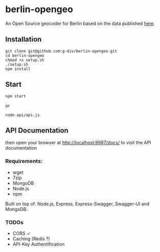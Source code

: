 berlin-opengeo
==============

An Open Source geocoder for Berlin based on the data published [here](http://datenjournalist.de/strassen-und-hausnummern-in-berlin-mit-geokoordinaten-als-open-data/).

## Installation
    git clone git@github.com:g-div/berlin-opengeo.git
    cd berlin-opengeo
    chmod +x setup.sh
    ./setup.sh
    npm install

## Start
    npm start
    
or
    
    node api/api.js


## API Documentation

then open your browser at [http://localhost:9987/docs/](http://localhost:9987/docs/) to visit the API documentation


### Requirements:
- wget
- 7zip
- MongoDB
- Node.js
- npm

Built on top of: Node.js, Express, Express-Swagger, Swagger-UI and MongoDB.

### TODOs
- CORS ✓
- Caching (Redis ?) 
- API-Key Authentification
